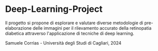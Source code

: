 # Deep-Learning-Project
Il progetto si propone di esplorare e valutare diverse metodologie di pre-elaborazione delle immagini per il rilevamento accurato della retinopatia diabetica attraverso l'applicazione di tecniche di deep learning.

Samuele Corrias - Università degli Studi di Cagliari, 2024
